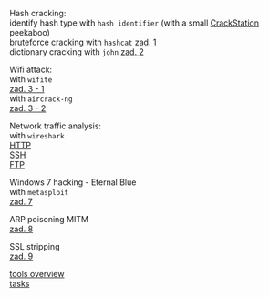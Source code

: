 Hash cracking:  
identify hash type with `hash identifier` (with a small [CrackStation](https://crackstation.net/) peekaboo)  
	bruteforce cracking with `hashcat`  [zad. 1](zad1.md)  
	dictionary cracking with `john`  [zad. 2](zad2.md)  

Wifi attack:  
with `wifite`  
	[zad. 3 - 1](zad3-1.md)    
with `aircrack-ng`  
	[zad. 3 - 2](zad3-2.md)  

Network traffic analysis:  
with `wireshark`  
	[HTTP](zad4.md)  
	[SSH](zad5.md)  
	[FTP](zad6.md)  

Windows 7 hacking - Eternal Blue  
with `metasploit`  
	[zad. 7](zad7.md)  

ARP poisoning MITM  
	[zad. 8](zad8.md)  

SSL stripping  
	[zad. 9](zad9.md)  

[tools overview](tools.md)  
[tasks](Tasks.md)  